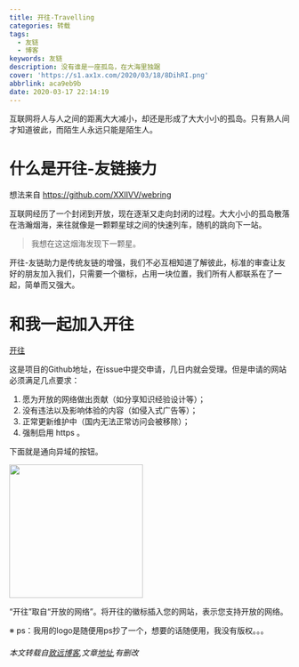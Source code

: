 ```yaml
---
title: 开往-Travelling
categories: 转载
tags:
  - 友链
  - 博客
keywords: 友链
description: 没有谁是一座孤岛，在大海里独踞
cover: 'https://s1.ax1x.com/2020/03/18/8DihRI.png'
abbrlink: aca9eb9b
date: 2020-03-17 22:14:19
---
```

互联网将人与人之间的距离大大减小，却还是形成了大大小小的孤岛。只有熟人间才知道彼此，而陌生人永远只能是陌生人。

# 什么是开往-友链接力

想法来自 https://github.com/XXIIVV/webring

互联网经历了一个封闭到开放，现在逐渐又走向封闭的过程。大大小小的孤岛散落在浩瀚烟海，来往就像是一颗颗星球之间的快速列车，随机的跳向下一站。

>我想在这这烟海发现下一颗星。

开往-友链助力是传统友链的增强，我们不必互相知道了解彼此，标准的审查让友好的朋友加入我们，只需要一个徽标，占用一块位置，我们所有人都联系在了一起，简单而又强大。

# 和我一起加入开往

[开往](https://github.com/volfclub/travellings)

这是项目的Github地址，在issue中提交申请，几日内就会受理。但是申请的网站必须满足几点要求：

1. 愿为开放的网络做出贡献（如分享知识经验设计等）；
2. 没有违法以及影响体验的内容（如侵入式广告等）；
3. 正常更新维护中（国内无法正常访问会被移除）；
4. 强制启用 https 。

下面就是通向异域的按钮。

<a href="https://travellings.now.sh/" target="blank" title="友链接力，Go！"><img src="https://s1.ax1x.com/2020/03/18/8Bz02T.png" width="240"></a>

“开往”取自“开放的网络”。将开往的徽标插入您的网站，表示您支持开放的网络。

※ ps：我用的logo是随便用ps抄了一个，想要的话随便用，我没有版权。。。

###### 本文转载自[致远博客](https://blog.uniartisan.com/),文章[地址](https://blog.uniartisan.com/archives/Travelling.html),有删改 ######
